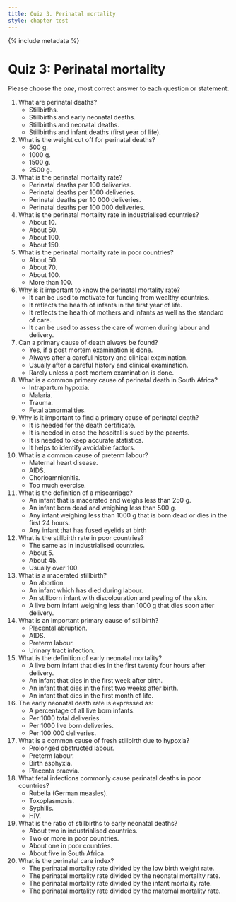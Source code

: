```yaml
---
title: Quiz 3. Perinatal mortality
style: chapter test
---
```


{% include metadata %}

# Quiz 3: Perinatal mortality

Please choose the *one*, most correct answer to each question or statement.

1.	What are perinatal deaths?
	-	Stillbirths.
	+	Stillbirths and early neonatal deaths.
	-	Stillbirths and neonatal deaths.
	-	Stillbirths and infant deaths (first year of life).
2.	What is the weight cut off for perinatal deaths?
	+	500 g.
	-	1000 g.
	-	1500 g.
	-	2500 g.
3.	What is the perinatal mortality rate?
	-	Perinatal deaths per 100 deliveries.
	+	Perinatal deaths per 1000 deliveries.
	-	Perinatal deaths per 10 000 deliveries.
	-	Perinatal deaths per 100 000 deliveries.
4.	What is the perinatal mortality rate in industrialised countries?
	+	About 10.
	-	About 50.
	-	About 100.
	-	About 150.
5.	What is the perinatal mortality rate in poor countries?
	-	About 50.
	+	About 70.
	-	About 100.
	-	More than 100.
6.	Why is it important to know the perinatal mortality rate?
	-	It can be used to motivate for funding from wealthy countries.
	-	It reflects the health of infants in the first year of life.
	+	It reflects the health of mothers and infants as well as the standard of care.
	-	It can be used to assess the care of women during labour and delivery.
7.	Can a primary cause of death always be found?
	-	Yes, if a post mortem examination is done.
	-	Always after a careful history and clinical examination.
	+	Usually after a careful history and clinical examination.
	-	Rarely unless a post mortem examination is done.
8.	What is a common primary cause of perinatal death in South Africa?
	+	Intrapartum hypoxia.
	-	Malaria.
	-	Trauma.
	-	Fetal abnormalities.
9.	Why is it important to find a primary cause of perinatal death?
	-	It is needed for the death certificate.
	-	It is needed in case the hospital is sued by the parents.
	-	It is needed to keep accurate statistics.
	+	It helps to identify avoidable factors.
10.	What is a common cause of preterm labour?
	-	Maternal heart disease.
	-	AIDS.
	+	Chorioamnionitis.
	-	Too much exercise.
11.	What is the definition of a miscarriage?
	-	An infant that is macerated and weighs less than 250 g.
	+	An infant born dead and weighing less than 500 g.
	-	Any infant weighing less than 1000 g that is born dead or dies in the first 24 hours.
	-	Any infant that has fused eyelids at birth
12.	What is the stillbirth rate in poor countries?
	-	The same as in industrialised countries.
	-	About 5.
	+	About 45.
	-	Usually over 100.
13.	What is a macerated stillbirth?
	-	An abortion.
	-	An infant which has died during labour.
	+	An stillborn infant with discolouration and peeling of the skin.
	-	A live born infant weighing less than 1000 g that dies soon after delivery.
14.	What is an important primary cause of stillbirth?
	+	Placental abruption.
	-	AIDS.
	-	Preterm labour.
	-	Urinary tract infection.
15.	What is the definition of early neonatal mortality?
	-	A live born infant that dies in the first twenty four hours after delivery.
	+	An infant that dies in the first week after birth.
	-	An infant that dies in the first two weeks after birth.
	-	An infant that dies in the first month of life.
16.	The early neonatal death rate is expressed as:
	-	A percentage of all live born infants.
	-	Per 1000 total deliveries.
	+	Per 1000 live born deliveries.
	-	Per 100 000 deliveries.
17.	What is a common cause of fresh stillbirth due to hypoxia?
	+	Prolonged obstructed labour.
	-	Preterm labour.
	-	Birth asphyxia.
	-	Placenta praevia.
18.	What fetal infections commonly cause perinatal deaths in poor countries?
	-	Rubella (German measles).
	-	Toxoplasmosis.
	+	Syphilis.
	-	HIV.
19.	What is the ratio of stillbirths to early neonatal deaths?
	-	About two in industrialised countries.
	+	Two or more in poor countries.
	-	About one in poor countries.
	-	About five in South Africa.
20.	What is the perinatal care index?
	+	The perinatal mortality rate divided by the low birth weight rate.
	-	The perinatal mortality rate divided by the neonatal mortality rate.
	-	The perinatal mortality rate divided by the infant mortality rate.
	-	The perinatal mortality rate divided by the maternal mortality rate.
